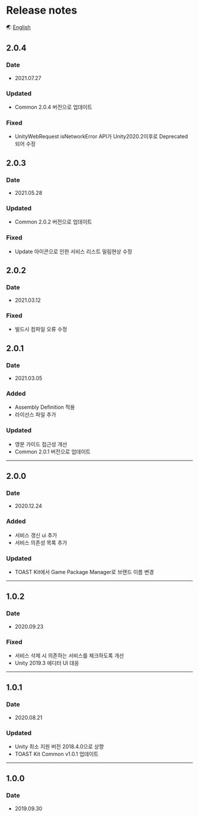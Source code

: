 # Release notes

🌏 [English](ReleaseNotes.en.md)

## 2.0.4

### Date

* 2021.07.27

### Updated

* Common 2.0.4 버전으로 업데이트

### Fixed
* UnityWebRequest isNetworkError API가 Unity2020.2이후로 Deprecated 되어 수정

## 2.0.3

### Date

* 2021.05.28

### Updated

* Common 2.0.2 버전으로 업데이트

### Fixed
* Update 아이콘으로 인한 서비스 리스트 밀림현상 수정

## 2.0.2

### Date

* 2021.03.12

### Fixed

* 빌드시 컴파일 오류 수정

## 2.0.1

### Date

* 2021.03.05

### Added

* Assembly Definition 적용
* 라이선스 파일 추가

### Updated

* 영문 가이드 접근성 개선
* Common 2.0.1 버전으로 업데이트

---

## 2.0.0

### Date

* 2020.12.24

### Added

* 서비스 갱신 ui 추가
* 서비스 의존성 목록 추가

### Updated

* TOAST Kit에서 Game Package Manager로 브랜드 이름 변경

---

## 1.0.2

### Date

* 2020.09.23

### Fixed

* 서비스 삭제 시 의존하는 서비스를 체크하도록 개선
* Unity 2019.3 에디터 UI 대응

---

## 1.0.1

### Date

* 2020.08.21

### Updated

* Unity 최소 지원 버전 2018.4.0으로 상향
* TOAST Kit Common v1.0.1 업데이트

---

## 1.0.0

### Date

* 2019.09.30